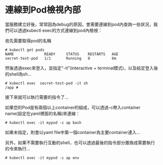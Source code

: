 # 連線到Pod檢視內部

當服務建立好後，常常因為debug的原因，會需要連線到pod內查詢一些狀況，我們可以透過kubectl exec的方式連線到pod內檢視：

收先需要取得pod的名稱

```
# kubectl get pods
NAME              READY     STATUS    RESTARTS   AGE
secret-test-pod   1/1       Running   0          6m
```

然後透過exec來登入，並指定"-it"(interactive + terminal模式)，以及給定登入後的shell為sh...

```
# kubectl exec  secret-test-pod -it sh
/app # 
```

接下來就可以執行需要的指令了...

如果您的Pod是有兩個以上container的組成，可以透過-c帶入container name(設定在yaml裡面的名稱)來連線：

```
# kubectl exec -it mypod -c ap bash
```

如果未指定，則會以yaml file中第一個container為主要container連入...

另外，如果不需要執行互動的shell，也可以透過最後的指令部分置換成需要執行的令來執行...

```
# kubectl exec -it mypod -c ap env
```


